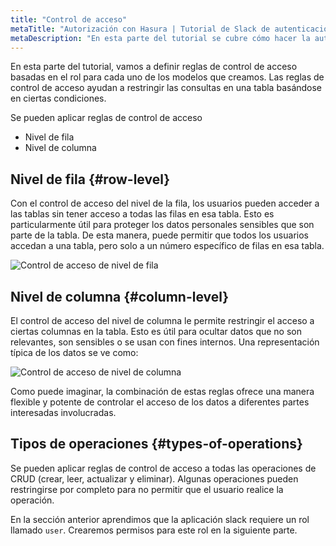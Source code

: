 ```yaml
---
title: "Control de acceso"
metaTitle: "Autorización con Hasura | Tutorial de Slack de autenticación de Hasura"
metaDescription: "En esta parte del tutorial se cubre cómo hacer la autorización en el motor de GraphQL de Hasura mediante la definición de reglas de control de acceso basadas en el rol para los modelos."
---
```


En esta parte del tutorial, vamos a definir reglas de control de acceso basadas en el rol para cada uno de los modelos que creamos. Las reglas de control de acceso ayudan a restringir las consultas en una tabla basándose en ciertas condiciones.

Se pueden aplicar reglas de control de acceso

- Nivel de fila
- Nivel de columna

## Nivel de fila {#row-level}

Con el control de acceso del nivel de la fila, los usuarios pueden acceder a las tablas sin tener acceso a todas las filas en esa tabla. Esto es particularmente útil para proteger los datos personales sensibles que son parte de la tabla. De esta manera, puede permitir que todos los usuarios accedan a una tabla, pero solo a un número específico de filas en esa tabla.

![Control de acceso de nivel de fila](https://graphql-engine-cdn.hasura.io/learn-hasura/assets/graphql-hasura-auth/row-level-access-control.png)

## Nivel de columna {#column-level}

El control de acceso del nivel de columna le permite restringir el acceso a ciertas columnas en la tabla. Esto es útil para ocultar datos que no son relevantes, son sensibles o se usan con fines internos. Una representación típica de los datos se ve como:

![Control de acceso de nivel de columna](https://graphql-engine-cdn.hasura.io/learn-hasura/assets/graphql-hasura-auth/column-level-access-control.png)

Como puede imaginar, la combinación de estas reglas ofrece una manera flexible y potente de controlar el acceso de los datos a diferentes partes interesadas involucradas.

## Tipos de operaciones {#types-of-operations}

Se pueden aplicar reglas de control de acceso a todas las operaciones de CRUD (crear, leer, actualizar y eliminar). Algunas operaciones pueden restringirse por completo para no permitir que el usuario realice la operación.

En la sección anterior aprendimos que la aplicación slack requiere un rol llamado `user`. Crearemos permisos para este rol en la siguiente parte.